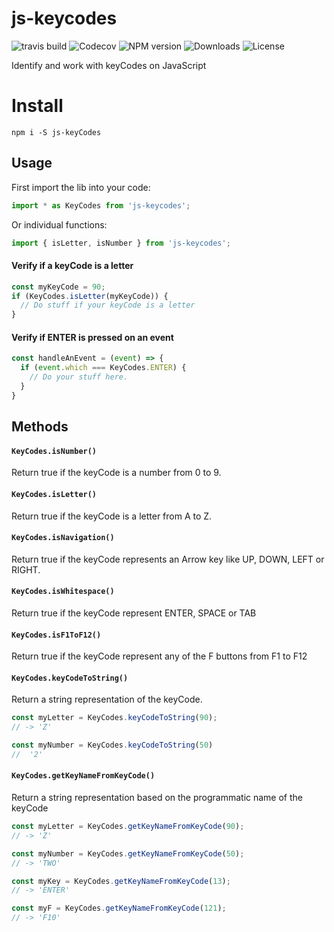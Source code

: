 js-keycodes
===========
![travis build](https://api.travis-ci.org/js-keycodes.svg?branch=master)
![Codecov](https://img.shields.io/codecov/c/github/js-keycodes.svg)
![NPM version](https://img.shields.io/npm/v/js-keycodes.svg)
![Downloads](https://img.shields.io/npm/dy/js-keycodes.svg)
![License](https://img.shields.io/npm/l/js-keycodes.svg)

Identify and work with keyCodes on JavaScript

# Install

```shell
npm i -S js-keyCodes
```

## Usage

First import the lib into your code:

```javascript
import * as KeyCodes from 'js-keycodes';
```

Or individual functions:

```javascript
import { isLetter, isNumber } from 'js-keycodes';
```

#### Verify if a keyCode is a letter

```javascript
const myKeyCode = 90;
if (KeyCodes.isLetter(myKeyCode)) {
  // Do stuff if your keyCode is a letter
}
```

#### Verify if ENTER is pressed on an event

```js
const handleAnEvent = (event) => {
  if (event.which === KeyCodes.ENTER) {
    // Do your stuff here.
  }
}
```

## Methods

#### `KeyCodes.isNumber()`
Return true if the keyCode is a number from 0 to 9.

#### `KeyCodes.isLetter()`
Return true if the keyCode is a letter from A to Z.

#### `KeyCodes.isNavigation()`
Return true if the keyCode represents an Arrow key like UP, DOWN, LEFT or RIGHT.

#### `KeyCodes.isWhitespace()`
Return true if the keyCode represent ENTER, SPACE or TAB

#### `KeyCodes.isF1ToF12()`
Return true if the keyCode represent any of the F buttons from F1 to F12

#### `KeyCodes.keyCodeToString()`
Return a string representation of the keyCode.

```javascript
const myLetter = KeyCodes.keyCodeToString(90);
// -> 'Z'

const myNumber = KeyCodes.keyCodeToString(50)
//  '2'
```

#### `KeyCodes.getKeyNameFromKeyCode()`
Return a string representation based on the programmatic name of the keyCode
```javascript
const myLetter = KeyCodes.getKeyNameFromKeyCode(90);
// -> 'Z'

const myNumber = KeyCodes.getKeyNameFromKeyCode(50);
// -> 'TWO'

const myKey = KeyCodes.getKeyNameFromKeyCode(13);
// -> 'ENTER'

const myF = KeyCodes.getKeyNameFromKeyCode(121);
// -> 'F10'
```

